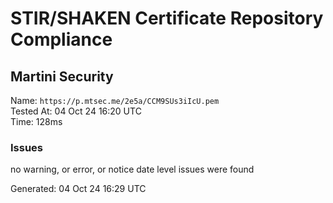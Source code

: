 # STIR/SHAKEN Certificate Repository Compliance

## Martini Security

Name: `https://p.mtsec.me/2e5a/CCM9SUs3iIcU.pem`\
Tested At: 04 Oct 24 16:20 UTC\
Time: 128ms

### Issues

no warning, or error, or notice date level issues were found

Generated: 04 Oct 24 16:29 UTC